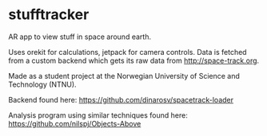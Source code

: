 # stufftracker
AR app to view stuff in space around earth.

Uses orekit for calculations, jetpack for camera controls. Data is fetched from a custom backend which gets its raw data from http://space-track.org.

Made as a student project at the Norwegian University of Science and Technology (NTNU).

Backend found here: https://github.com/dinarosv/spacetrack-loader

Analysis program using similar techniques found here: https://github.com/nilspj/Objects-Above
